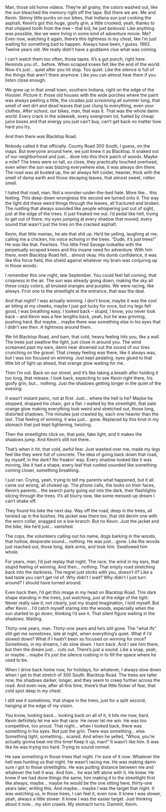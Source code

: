 Man, those old home videos. They’re all grainy, the colors washed out, like the sun bleached the memory right off the tape. But there we are. Me and Kevin. Skinny little punks on our bikes, that Indiana sun just cooking the asphalt. Kevin’s got this huge, goofy grin, a little crooked, yeah, thanks to that chipped tooth from the tree – that kid, he just *believed*. Like anything was possible, like we were living in some kind of adventure movie. Me? Even now, watching it again, there’s this tightness in my chest, like I’m just waiting for something bad to happen. Always have been, I guess. 1993. Twelve years old. We really didn’t have a goddamn clue what was coming.

I can’t watch them too often, those tapes. It’s a gut punch, right here. Reminds you of… before. When scraped knees felt like the end of the world. Now it’s just… quiet after you hit stop. Too quiet. Like the silence is full of the things that aren’t there anymore. Like you can almost hear them if you listen close enough.

We grew up in that small town, southern Indiana, right on the edge of the Hoosier. Picture it: those old houses with the wide porches where the paint was always peeling a little, the cicadas just *screaming* all summer long, that smell of wet dirt and dead leaves that just clung to everything, even your clothes. After school, our bikes, man, that was it. That was the whole damn world. Every crack in the sidewalk, every overgrown lot, fueled by cheap juice boxes and that energy you just can’t buy, can’t get back no matter how hard you try.

And then there was Blacktop Road.

Nobody called it that officially. County Road 300 South, I guess, on the maps. But everyone around here, we just knew it as Blacktop. It snaked out of our neighborhood and just… dove into this thick patch of woods. Maybe a mile? The trees were so tall, so close, they practically touched overhead, even when the sun was blazing everywhere else, it was always dim there. The road was all busted up, the air always felt colder, heavier, thick with the smell of damp earth and those decaying leaves, that almost sweet, rotten smell.

I hated that road, man. Not a monster-under-the-bed hate. More like… this feeling. This deep-down wrongness the second we turned onto it. The way the light did these weird things through the leaves, all fractured and broken. The rustling that always sounded like people whispering just out of sight, just at the edge of the trees. It just freaked me out. I’d pedal like hell, trying to get out of there, my eyes jumping at every shadow that moved, every sound that wasn’t just the tires on the cracked asphalt.

Kevin, that little maniac, he ate that shit up. He’d be yelling, laughing at me, calling me a chicken, his voice echoing in the trees. “Dude, it’s just trees!” He was like that. Fearless. This little Fred Savage lookalike with the perpetually scraped knees and this insane need for adventure. With him there, even Blacktop Road felt… almost okay. His dumb confidence, it was like this force field, this shield against whatever my brain was conjuring up in those woods.

I remember this one night, late September. You could feel fall coming, that crispness in the air. The sun was already going down, making the sky all these crazy colors, all bruised oranges and purples. We were racing, like always. First one to the streetlight at the entrance, that was the deal.

And that night? I was actually winning. I don’t know, maybe it was the cool air biting at my cheeks, maybe I just got lucky for once, but my legs felt good, I was breathing easy. I looked back – stupid, I know, you never look back – and Kevin was a few lengths back, yeah, but he was grinning, pushing hard. But maybe… maybe there was something else in his eyes that I didn’t see then. A tightness around them.

We hit Blacktop Road, and bam, that cold, heavy feeling hits you, like a wall. The trees just swallow the light, just close in around you. The wind screamed past my ears, damn near drowned out the sound of our tires crunching on the gravel. That creepy feeling was there, like it always was, but I was too focused on winning. Just kept pedaling, eyes glued to that little bit of light up ahead, that orange glow waiting for me.

Then I’m out. Back on our street, and it’s like taking a breath after holding it too long, that release. I look back, expecting to see Kevin right there, his goofy grin, but… nothing. Just the shadows getting longer in the quiet of the evening.

It wasn’t instant panic, not at first. Just… where the hell is he? Maybe he stopped, dropped his chain, got a flat. I waited by the streetlight, that pale orange glow making everything look weird and stretched out, those long, distorted shadows. The minutes just crawled by, each one heavier than the last. That feeling of winning, it was just… gone. Replaced by this knot in my stomach that just kept tightening, twisting.

Then the streetlights click on, that pale, fake light, and it makes the shadows jump. And Kevin’s still not there..

That’s when it hit, that cold, awful fear. Just washed over me, made my legs feel like they were full of concrete. The idea of going back down that road, by myself, in the dark? No freakin’ way. Every shadow looked like it was moving, like it had a shape, every leaf that rustled sounded like something coming closer, something breathing.

I just ran. Crying, yeah, trying to tell my parents what happened, but it all came out wrong, all choked up. The phone calls, the looks on their faces, Kevin’s parents… the search party going out into the dark, their flashlights slicing through the trees. It’s all blurry now, like some messed-up dream I can’t shake off.

They found his bike the next day. Way off the road, deep in the trees, all twisted up in the bushes. His jacket was there too, that old denim one with the worn collar, snagged on a low branch. But no Kevin. Just the jacket and the bike, like he’d just… vanished.

The cops, the volunteers calling out his name, dogs barking in the woods, that hollow, desperate sound… nothing. He was just… gone. Like the woods just reached out, those long, dark arms, and took him. Swallowed him whole.

For years, man, I’d just replay that night. The race, the wind in my ears, that stupid feeling of winning. And then… nothing. That empty road stretching back into the darkness. The regret just sticks with you, doesn’t it? Like a bad taste you can’t get rid of. Why didn’t I wait? Why didn’t I just turn around? I should have turned around.

Even back then, I’d get this image in my head on Blacktop Road. This dark shape standing in the trees, just watching, just at the edge of the light. Never really saw it, not clearly, just my stupid imagination, I told myself. But after Kevin… I’d catch myself staring into the woods, especially when the sun started to go down, thinking I’d see it. That silent figure waiting in the shadows. Waiting.

Thirty-one years, man. Thirty-one years and he’s still gone. The “what ifs” still get me sometimes, late at night, when everything’s quiet. What if I’d slowed down? What if I hadn’t been so focused on winning for once? Sometimes, in my dreams, I *do* slow down. I turn back. And I see him there, but then the dream just… cuts out. There’s just a sound. Like a snap, yeah, or maybe… maybe it’s just the silence rushing in to fill the space where he used to be.

When I drive back home now, for holidays, for whatever, I always slow down when I get to that stretch of 300 South. Blacktop Road. The trees are taller now, the shadows darker, longer, and they seem to creep further across the road. And even now, after all this time, there’s that little flicker of fear, that cold spot deep in my chest.

I still see it sometimes, that shape in the trees, just for a split second, hanging at the edge of my vision.

You know, looking back… looking back on all of it, it hits me now, hard. Kevin definitely let me win that race. He *never* let me win. He was too competitive, too proud. That night… when I looked back, there was something in his eyes. Not just the grin. There was something… else. Something tight, something… scared. And when he yelled, “Whoa, you’re actually gonna beat me this time! Keep it up, man!” It wasn’t like him. It was like he was trying too hard. Trying to sound normal.

He saw something in those trees that night. I’m sure of it now. Whatever the hell was hunting us that night. He wasn’t racing me. He was making damn sure *I* got to those streetlights. He was putting distance between me and whatever the hell *it* was. And him… he was left alone with it. He knew. He knew if we had done things the same, him making it to the streetlight first like always, maybe… maybe he would be the one sitting here, thirty-one years later, writing this. And maybe… maybe *I* was the target that night. It was watching us, in those trees, I can feel it, even now. It knew I was slower, yeah, always a little slower. It knew I was the easier target. Just thinking about it now… my skin crawls. My stomach turns. Dammit, Kevin.